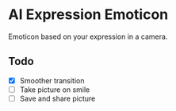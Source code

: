 # AI Expression Emoticon

Emoticon based on your expression in a camera.

## Todo

- [x] Smoother transition
- [ ] Take picture on smile
- [ ] Save and share picture